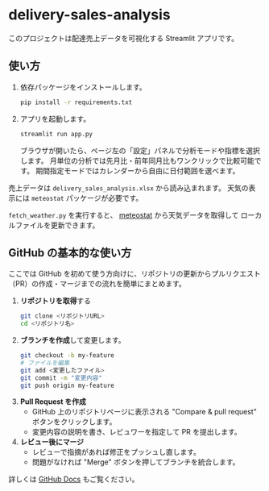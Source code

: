 # delivery-sales-analysis

このプロジェクトは配達売上データを可視化する Streamlit アプリです。

## 使い方

1. 依存パッケージをインストールします。
   ```bash
   pip install -r requirements.txt
   ```
2. アプリを起動します。
   ```bash
   streamlit run app.py
   ```
   ブラウザが開いたら、ページ左の「設定」パネルで分析モードや指標を選択します。
   月単位の分析では先月比・前年同月比もワンクリックで比較可能です。
   期間指定モードではカレンダーから自由に日付範囲を選べます。

売上データは `delivery_sales_analysis.xlsx` から読み込まれます。
天気の表示には `meteostat` パッケージが必要です。

`fetch_weather.py` を実行すると、
[meteostat](https://github.com/meteostat/meteostat) から天気データを取得して
ローカルファイルを更新できます。

## GitHub の基本的な使い方

ここでは GitHub を初めて使う方向けに、リポジトリの更新からプルリクエスト
（PR）の作成・マージまでの流れを簡単にまとめます。

1. **リポジトリを取得**する
   ```bash
   git clone <リポジトリURL>
   cd <リポジトリ名>
   ```
2. **ブランチを作成**して変更します。
   ```bash
   git checkout -b my-feature
   # ファイルを編集
   git add <変更したファイル>
   git commit -m "変更内容"
   git push origin my-feature
   ```
3. **Pull Request を作成**
   - GitHub 上のリポジトリページに表示される
     "Compare & pull request" ボタンをクリックします。
   - 変更内容の説明を書き、レビュワーを指定して PR を提出します。
4. **レビュー後にマージ**
   - レビューで指摘があれば修正をプッシュし直します。
   - 問題がなければ "Merge" ボタンを押してブランチを統合します。

詳しくは [GitHub Docs](https://docs.github.com/ja) もご覧ください。
